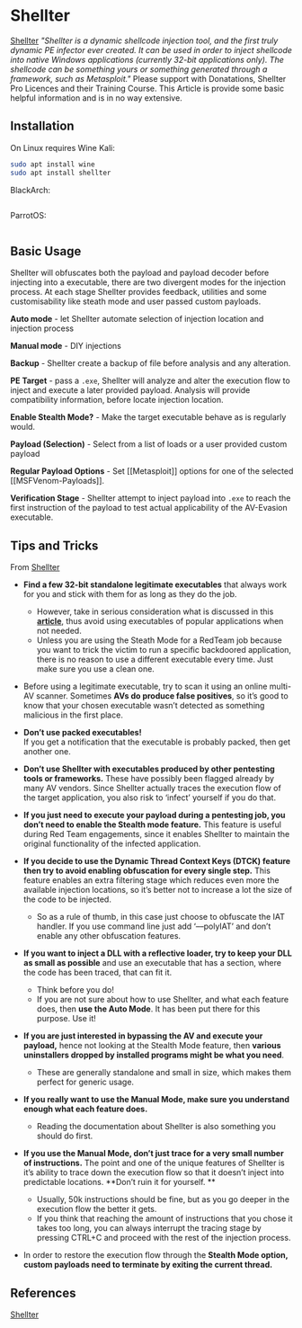 # Shellter

[Shellter](https://www.shellterproject.com/) *"Shellter is a dynamic shellcode injection tool, and the first truly dynamic PE infector ever created. It can be used in order to inject shellcode into native Windows applications (currently 32-bit applications only). The shellcode can be something yours or something generated through a framework, such as Metasploit."* Please support with Donatations, Shellter Pro Licences and their Training Course. This Article is provide some basic helpful information and is in no way extensive.

## Installation
On Linux requires Wine
Kali:
```bash
sudo apt install wine
sudo apt install shellter
```
BlackArch:
```bash
```
ParrotOS:
```bash
```

## Basic Usage
Shellter will obfuscates both the payload and payload decoder before injecting into a executable, there are two divergent modes for the injection process. At each stage Shellter provides feedback, utilities and some customisability like steath mode and user passed custom payloads.  

**Auto mode** - let Shellter automate selection of injection location and injection process

**Manual mode** - DIY injections

**Backup** - Shellter create a backup of file before analysis and any alteration.

**PE Target** - pass a `.exe`, Shellter will analyze and alter the execution flow to inject and execute a later provided payload. Analysis will provide compatibility information, before locate injection location.

**Enable Stealth Mode?** - Make the target executable behave as is regularly would.

**Payload (Selection)** - Select from a list of loads or a user provided custom payload

**Regular Payload Options** - Set [[Metasploit]] options for one of the selected [[MSFVenom-Payloads]].

**Verification Stage** - Shellter attempt to inject payload into `.exe` to reach the first instruction of the payload to test actual  applicability of the AV-Evasion executable.

## Tips and Tricks 
From [Shellter](https://www.shellterproject.com/tipstricks/)

-   **Find a few 32-bit standalone legitimate executables** that always work for you and stick with them for as long as they do the job.  
    - However, take in serious consideration what is discussed in this **[article](https://www.shellterproject.com/an-important-tip-for-shellter-usage/)**, thus avoid using executables of popular applications when not needed.  
    - Unless you are using the Steath Mode for a RedTeam job because you want to trick the victim to run a specific backdoored application, there is no reason to use a different executable every time. Just make sure you use a clean one.

-   Before using a legitimate executable, try to scan it using an online multi-AV scanner. Sometimes **AVs do produce false positives**, so it’s good to know that your chosen executable wasn’t detected as something malicious in the first place.

-   **Don’t use packed executables!**  
    If you get a notification that the executable is probably packed, then get another one.

-   **Don’t use Shellter with executables produced by other pentesting tools or frameworks.** These have possibly been flagged already by many AV vendors. Since Shellter actually traces the execution flow of the target application, you also risk to ‘infect’ yourself if you do that.

-   **If you just need to execute your payload during a pentesting job, you don’t need to enable the Stealth mode feature.** This feature is useful during Red Team engagements, since it enables Shellter to maintain the original functionality of the infected application.

-   **If you decide to use the Dynamic Thread Context Keys (DTCK) feature then try to avoid enabling obfuscation for every single step.** This feature enables an extra filtering stage which reduces even more the available injection locations, so it’s better not to increase a lot the size of the code to be injected.  
    - So as a rule of thumb, in this case just choose to obfuscate the IAT handler. If you use command line just add ‘––polyIAT’ and don’t enable any other obfuscation features.

-   **If you want to inject a DLL with a reflective loader, try to keep your DLL as small as possible** and use an executable that has a section, where the code has been traced, that can fit it.  
    - Think before you do!
    -   If you are not sure about how to use Shellter, and what each feature does, then **use the Auto Mode**. It has been put there for this purpose. Use it!

-   **If you are just interested in bypassing the AV and execute your payload,** hence not looking at the Stealth Mode feature, then **various uninstallers dropped by installed programs might be what you need**.  
	- These are generally standalone and small in size, which makes them perfect for generic usage.

-   **If you really want to use the Manual Mode, make sure you understand enough what each feature does.** 
	- Reading the documentation about Shellter is also something you should do first.

-   **If you use the Manual Mode, don’t just trace for a very small number of instructions.** The point and one of the unique features of Shellter is it’s ability to trace down the execution flow so that it doesn’t inject into predictable locations. **Don’t ruin it for yourself. **
	- Usually, 50k instructions should be fine, but as you go deeper in the execution flow the better it gets.  
	- If you think that reaching the amount of instructions that you chose it takes too long, you can always interrupt the tracing stage by pressing CTRL+C and proceed with the rest of the injection process.

- In order to restore the execution flow through the **Stealth Mode option, custom payloads need to terminate by exiting the current thread.**



## References 
[Shellter](https://www.shellterproject.com/tipstricks/)